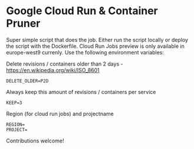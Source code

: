 # Google Cloud Run & Container Pruner

Super simple script that does the job. Either run the script locally or deploy the script with the Dockerfile. Cloud Run Jobs preview is only available in europe-west9 currenly. Use the following environment variables:



Delete revisions / containers older than 2 days - https://en.wikipedia.org/wiki/ISO_8601
```
DELETE_OLDER=P2D
```
Always keep this amount of revisions / containers per service
```
KEEP=3
```
Region (for cloud run jobs) and projectname
```
REGION=
PROJECT=
```

Contributions welcome!